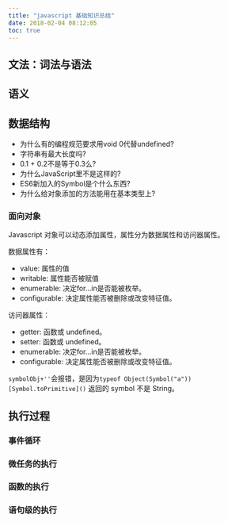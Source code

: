 ```yaml
---
title: "javascript 基础知识总结"
date: 2018-02-04 08:12:05
toc: true
---
```


## 文法：词法与语法

## 语义

## 数据结构

- 为什么有的编程规范要求用void 0代替undefined? 
- 字符串有最大长度吗?
- 0.1 + 0.2不是等于0.3么?
- 为什么JavaScript里不是这样的? 
- ES6新加入的Symbol是个什么东西? 
- 为什么给对象添加的方法能用在基本类型上?


### 面向对象

Javascript 对象可以动态添加属性，属性分为数据属性和访问器属性。

数据属性有：

- value: 属性的值
- writable: 属性能否被赋值
- enumerable: 决定for...in是否能被枚举。
- configurable: 决定属性能否被删除或改变特征值。

访问器属性：

- getter: 函数或 undefined。
- setter: 函数或 undefined。
- enumerable: 决定for...in是否能被枚举。
- configurable: 决定属性能否被删除或改变特征值。 

`symbolObj+''`会报错，是因为`typeof Object(Symbol("a"))[Symbol.toPrimitive]()` 返回的 symbol 不是 String。

## 执行过程

### 事件循环

### 微任务的执行

### 函数的执行

### 语句级的执行